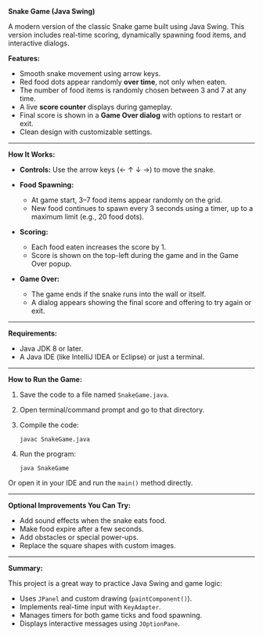 

**Snake Game (Java Swing)**

A modern version of the classic Snake game built using Java Swing. This version includes real-time scoring, dynamically spawning food items, and interactive dialogs.


**Features:**

* Smooth snake movement using arrow keys.
* Red food dots appear randomly **over time**, not only when eaten.
* The number of food items is randomly chosen between 3 and 7 at any time.
* A live **score counter** displays during gameplay.
* Final score is shown in a **Game Over dialog** with options to restart or exit.
* Clean design with customizable settings.

---

**How It Works:**

* **Controls:** Use the arrow keys (← ↑ ↓ →) to move the snake.
* **Food Spawning:**

  * At game start, 3–7 food items appear randomly on the grid.
  * New food continues to spawn every 3 seconds using a timer, up to a maximum limit (e.g., 20 food dots).
* **Scoring:**

  * Each food eaten increases the score by 1.
  * Score is shown on the top-left during the game and in the Game Over popup.
* **Game Over:**

  * The game ends if the snake runs into the wall or itself.
  * A dialog appears showing the final score and offering to try again or exit.

---

**Requirements:**

* Java JDK 8 or later.
* A Java IDE (like IntelliJ IDEA or Eclipse) or just a terminal.

---

**How to Run the Game:**

1. Save the code to a file named `SnakeGame.java`.
2. Open terminal/command prompt and go to that directory.
3. Compile the code:

   ```
   javac SnakeGame.java
   ```
4. Run the program:

   ```
   java SnakeGame
   ```

Or open it in your IDE and run the `main()` method directly.

---

**Optional Improvements You Can Try:**

* Add sound effects when the snake eats food.
* Make food expire after a few seconds.
* Add obstacles or special power-ups.
* Replace the square shapes with custom images.

---

**Summary:**

This project is a great way to practice Java Swing and game logic:

* Uses `JPanel` and custom drawing (`paintComponent()`).
* Implements real-time input with `KeyAdapter`.
* Manages timers for both game ticks and food spawning.
* Displays interactive messages using `JOptionPane`.

